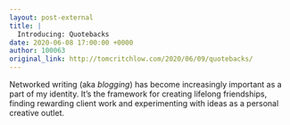 ```yaml
---
layout: post-external
title: |
  Introducing: Quotebacks
date: 2020-06-08 17:00:00 +0000
author: 100063
original_link: http://tomcritchlow.com/2020/06/09/quotebacks/
---
```


Networked writing (aka _blogging_) has become increasingly important as a part of my identity. It’s the framework for creating lifelong friendships, finding rewarding client work and experimenting with ideas as a personal creative outlet.
